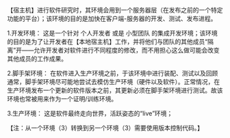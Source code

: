 【宿主机】进行软件研究时，其环境会用到一个服务器层（在发布之前的一个特定功能的平台）；该环境的目的是加快在客户端-服务器的开发、测试、发布进程。

1.开发环境： 
这是一个针对 个人开发者 或是 小型团队 的集成开发环境；该环境的目的是为了让开发者在【本地宿主机】工作，并将他们与团队的其他成员“隔离”开——允许开发者对软件进行不同程度的修改，而不用担心这么做可能会改变其他成员的工作成果。

2.脚手架环境：
在软件进入生产环境之前，于该环境中进行装配、测试以及回顾通常，脚手架环境尽可能地尝试去模仿生产环境（硬件以及软件）。正常情况，在生产环境发布一个更新的软件版本之前，其更新必须在脚手架环境进行测试。故该环境也常被用来作为一个证明/训练环境。

3.生产环境：
这是软件最终走向世界，活跃姿态的“live”环境；

【注：从一个环境（3）转换到另一个环境（3）需要使用版本控制代码。】
